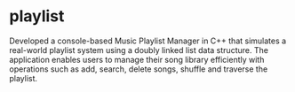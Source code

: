# playlist
Developed a console-based Music Playlist Manager in C++ that simulates a real-world playlist system using a doubly linked list data structure. The application enables users to manage their song library efficiently with operations such as add, search, delete songs, shuffle and traverse the playlist.

